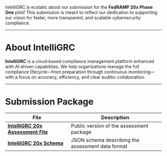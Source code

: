 IntelliGRC is ecstatic about our submission for the **FedRAMP 20x Phase One** pilot! 
This submission is meant to reflect our dedication to supporting our vision 
for faster, more transparent, and scalable cybersecurity compliance.

---

# About IntelliGRC

**IntelliGRC** is a cloud‑based compliance management platform enhanced with AI‑driven capabilities. 
We help organizations manage the full compliance lifecycle—from preparation through continuous monitoring—
with a focus on accuracy, efficiency, and clear auditor collaboration.

---

# Submission Package

| File                                                                        | Description                                        |
| --------------------------------------------------------------------------- | -------------------------------------------------- |
| **[IntelliGRC 20x Assessment File](IntelliGRC_20X_Assessment_Public.json)** | Public version of the assessment package           |
| **[IntelliGRC 20x Schema](IntelliGRC_20x_Schema.json)**                     | JSON schema describing the assessment data format  |
